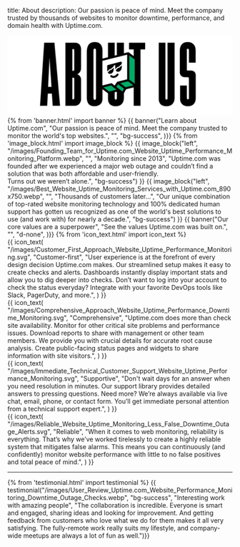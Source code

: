 title: About
description: Our passion is peace of mind. Meet the company trusted by thousands of websites to monitor downtime, performance, and domain health with Uptime.com.

<div class="body-container">
  <div class="row-fluid-wrapper">
    <div class="row-fluid">
      <div class="span12 widget-span widget-type-cell" style="" data-widget-type="cell" data-x="0" data-w="12">
        <div class="row-fluid-wrapper row-depth-1 row-number-1 dnd_area-row-0-vertical-alignment bg-success p-5 pb-0 dnd-section dnd_area-row-0-padding">
          <div class="row-fluid ">
            <div class="span12 widget-span widget-type-cell cell_16310722971862-vertical-alignment dnd-column" style="" data-widget-type="cell" data-x="0" data-w="12">
              <div class="row-fluid-wrapper row-depth-1 row-number-2 dnd-row">
                <div class="row-fluid ">
                  <div class="span12 widget-span widget-type-custom_widget widget_1631072296680-hidden dnd-module" style="" data-widget-type="custom_widget" data-x="0" data-w="12">
                    <div id="hs_cos_wrapper_widget_1631072296680" class="hs_cos_wrapper hs_cos_wrapper_widget hs_cos_wrapper_type_module" style="" data-hs-cos-general-type="widget" data-hs-cos-type="module">
                      <div id="" class="atmc-image-default flex justify-center fadeInBottom ">
                        <div class="text-center">
                          <img loading="lazy" src="/images/Learn_More_Uptime.com_Website_Uptime_Performance_Monitoring_Services.webp" alt="Learn More Uptime.com for Website Uptime Performance Monitoring Services" width="100%" style="max-width: 730px; max-height: 260px">
                        </div>
                      </div>
                    </div>
                  </div>
                  <!--end widget-span -->
                </div>
                <!--end row-->
              </div>
              <!--end row-wrapper -->
            </div>
            <!--end widget-span -->
          </div>
          <!--end row-->
        </div>
        {% from 'banner.html' import banner %} 
        {{ banner("<span>Learn about <span class='text-success'>Uptime.com</span></span>",
          "Our passion is peace of mind. Meet the company trusted to monitor the world's top websites.",
          "",
          "bg-success",
        )}}
        {% from 'image_block.html' import image_block %}
        {{ image_block("left", "/images/Founding_Team_for_Uptime.com_Website_Uptime_Performance_Monitoring_Platform.webp",
        "",
        "Monitoring since 2013",
        "<span>Uptime.com was founded after we experienced a major web outage and couldn’t find a solution that was both affordable and user-friendly.</span><br><span>Turns out we weren’t alone.</span>",
        "bg-success") 
        }}
        {{ image_block("left", "/images/Best_Website_Uptime_Monitoring_Services_with_Uptime.com_890x750.webp",
        "",
        "Thousands of customers later...",
        "Our unique combination of top-rated website monitoring technology and 100% dedicated human support has gotten us recognized as one of the world's best solutions to use (and work with) for nearly a decade.",
        "bg-success") 
        }} 
        {{ banner("Our core values are a superpower",
          "See the values Uptime.com was built on.",
          "",
          "d-none",
        )}}
          {% from 'icon_text.html' import icon_text %}
          <div class="row no-gutters bg-light-gray">
            <div class="col-6">
            {{ icon_text(
              "/images/Customer_First_Approach_Website_Uptime_Performance_Monitoring.svg",
              "Customer-first",
              "User experience is at the forefront of every design decision Uptime.com makes. Our streamlined setup makes it easy to create checks and alerts. Dashboards instantly display important stats and allow you to dig deeper into checks. Don’t want to log into your account to check the status everyday? Integrate with your favorite DevOps tools like Slack, PagerDuty, and more.",
              ) }}
            </div>
            <div class="col-6">
            {{ icon_text(
              "/images/Comprehensive_Approach_Website_Uptime_Performance_Downtime_Monitoring.svg",
              "Comprehensive",
              "Uptime.com does more than check site availability. Monitor for other critical site problems and performance issues. Download reports to share with management or other team members. We provide you with crucial details for accurate root cause analysis. Create public-facing status pages and widgets to share information with site visitors.",
              ) }}
            </div>
            <div class="col-6">
            {{ icon_text(
              "/images/Immediate_Technical_Customer_Support_Website_Uptime_Performance_Monitoring.svg",
              "Supportive",
              "Don't wait days for an answer when you need resolution in minutes. Our support library provides detailed answers to pressing questions. Need more? We’re always available via live chat, email, phone, or contact form. You’ll get immediate personal attention from a technical support expert.",
              ) }}
            </div>
            <div class="col-6">
            {{ icon_text(
              "/images/Reliable_Website_Uptime_Monitoring_Less_False_Downtime_Outage_Alerts.svg",
              "Reliable",
              "When it comes to web monitoring, reliability is everything. That’s why we’ve worked tirelessly to create a highly reliable system that mitigates false alarms. This means you can continuously (and confidently) monitor website performance with little to no false positives and total peace of mind.",
              ) }}
            </div>
          </div>
          <div class="bg-light-gray pb-4">
            <hr class="mt-0 mb-0 bg-success">
          </div>
        {% from 'testimonial.html' import testimonial %}
        {{ testimonial("/images/User_Review_Uptime.com_Website_Performance_Monitoring_Downtime_Outage_Checks.webp",
          "bg-success",
          "Interesting work with amazing people",
          "The collaboration is incredible. Everyone is smart and engaged, sharing ideas and looking for improvement. And getting feedback from customers who love what we do for them makes it all very satisfying. The fully-remote work really suits my lifestyle, and company-wide meetups are always a lot of fun as well.")}}
      </div>
      <!--end widget-span -->
    </div>
  </div>
</div>
